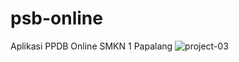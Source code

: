 # psb-online
Aplikasi PPDB Online SMKN 1 Papalang
![project-03](https://github.com/laodefardin/psb-online/assets/22639765/abf9c6ac-0d3f-4913-86f0-d871be353d3f)
